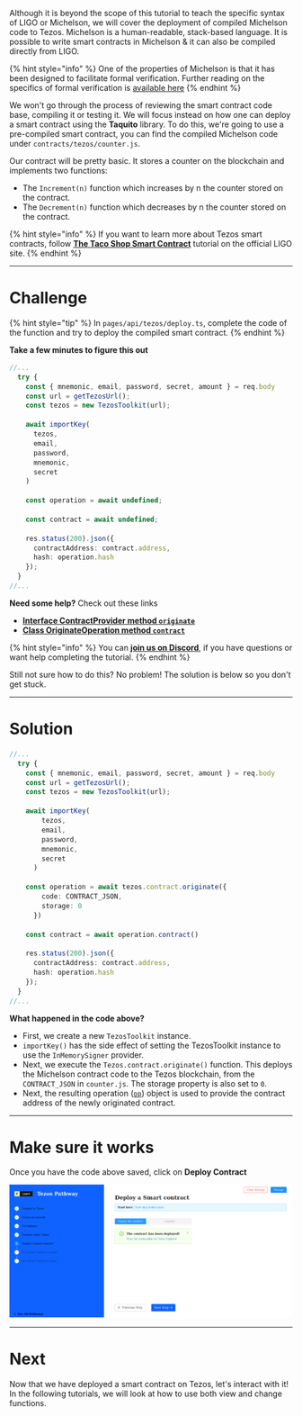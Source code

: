 Although it is beyond the scope of this tutorial to teach the specific syntax of LIGO or Michelson, we will cover the deployment of compiled Michelson code to Tezos. Michelson is a human-readable, stack-based language. It is possible to write smart contracts in Michelson & it can also be compiled directly from LIGO.

{% hint style="info" %}
One of the properties of Michelson is that it has been designed to facilitate formal verification. Further reading on the specifics of formal verification is [available here](https://runtimeverification.com/blog/formal-verification-framework-for-michelson/)
{% endhint %}

We won't go through the process of reviewing the smart contract code base, compiling it or testing it. We will focus instead on how one can deploy a smart contract using the **Taquito** library. To do this, we're going to use a pre-compiled smart contract, you can find the compiled Michelson code under `contracts/tezos/counter.js`.

Our contract will be pretty basic. It stores a counter on the blockchain and implements two functions:
* The `Increment(n)` function which increases by n the counter stored on the contract.
* The `Decrement(n)` function which decreases by n the counter stored on the contract.

{% hint style="info" %}
If you want to learn more about Tezos smart contracts, follow [**The Taco Shop Smart Contract**](https://ligolang.org/docs/tutorials/get-started/tezos-taco-shop-smart-contract) tutorial on the official LIGO site.
{% endhint %}

------------------------

# Challenge

{% hint style="tip" %}
In `pages/api/tezos/deploy.ts`, complete the code of the function and try to deploy the compiled smart contract. 
{% endhint %}

**Take a few minutes to figure this out**

```typescript
//...
  try {
    const { mnemonic, email, password, secret, amount } = req.body
    const url = getTezosUrl();
    const tezos = new TezosToolkit(url);

    await importKey(
      tezos,
      email,
      password,
      mnemonic,
      secret
    )

    const operation = await undefined;

    const contract = await undefined;
 
    res.status(200).json({
      contractAddress: contract.address,
      hash: operation.hash
    });
  }
//...
```

**Need some help?** Check out these links
* [**Interface ContractProvider method `originate`**](https://tezostaquito.io/typedoc/interfaces/_taquito_taquito.contractprovider.html#originate) 
* [**Class OriginateOperation method `contract`**](https://tezostaquito.io/typedoc/classes/_taquito_taquito.originationoperation.html#contract)

{% hint style="info" %}
You can [**join us on Discord**](https://discord.gg/fszyM7K), if you have questions or want help completing the tutorial.
{% endhint %}

Still not sure how to do this? No problem! The solution is below so you don't get stuck.

------------------------

# Solution

```typescript
//...
  try {
    const { mnemonic, email, password, secret, amount } = req.body
    const url = getTezosUrl();
    const tezos = new TezosToolkit(url);

    await importKey(
        tezos,
        email,
        password,
        mnemonic,
        secret
      )

    const operation = await tezos.contract.originate({
        code: CONTRACT_JSON,
        storage: 0
      })

    const contract = await operation.contract()
 
    res.status(200).json({
      contractAddress: contract.address,
      hash: operation.hash
    });
  }
//...
```

**What happened in the code above?**
* First, we create a new `TezosToolkit` instance.
* `importKey()` has the side effect of setting the TezosToolkit instance to use the `InMemorySigner` provider.
* Next, we execute the `Tezos.contract.originate()` function. This deploys the Michelson contract code to the Tezos blockchain, from the `CONTRACT_JSON` in `counter.js`. The storage property is also set to `0`.
* Next, the resulting operation ([`op`](https://opentezos.com/tezos-basics/operations/)) object is used to provide the contract address of the newly originated contract.

------------------------

# Make sure it works

Once you have the code above saved, click on **Deploy Contract**

![](../../../.gitbook/assets/pathways/tezos/tezos-deploy.png)

-----------------------------

# Next

Now that we have deployed a smart contract on Tezos, let's interact with it! In the following tutorials, we will look at how to use both view and change functions.

